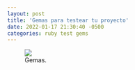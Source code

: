 ```yaml
---
layout: post
title: 'Gemas para testear tu proyecto'
date: 2022-01-17 21:30:40 -0500
categories: ruby test gems
---
```


<figure >
    <a href="{{ site.baseurl }}/assets/images/gemas_para_test.png"><img src="{{ site.baseurl }}/assets/images/gemas_para_test.png"></a>
    <figcaption>Gemas.</figcaption>
</figure>

